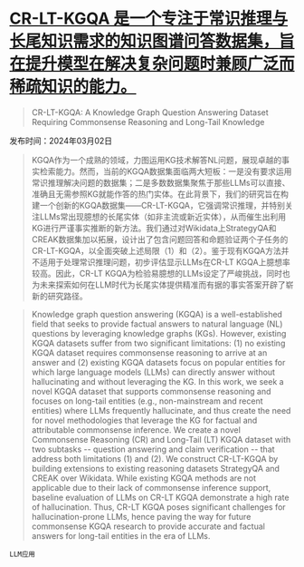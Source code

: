 # [CR-LT-KGQA 是一个专注于常识推理与长尾知识需求的知识图谱问答数据集，旨在提升模型在解决复杂问题时兼顾广泛而稀疏知识的能力。](https://arxiv.org/abs/2403.01395)

> CR-LT-KGQA: A Knowledge Graph Question Answering Dataset Requiring Commonsense Reasoning and Long-Tail Knowledge

发布时间：2024年03月02日

> KGQA作为一个成熟的领域，力图运用KG技术解答NL问题，展现卓越的事实检索能力。然而，当前的KGQA数据集面临两大短板：一是没有要求运用常识推理解决问题的数据集；二是多数数据集聚焦于那些LLMs可以直接、准确且无需参照KG就能作答的热门实体。在此背景下，我们的研究旨在构建一个创新的KGQA数据集——CR-LT-KGQA，它强调常识推理，并特别关注LLMs常出现臆想的长尾实体（如非主流或新近实体），从而催生出利用KG进行严谨事实推断的新方法。我们通过对Wikidata上StrategyQA和CREAK数据集加以拓展，设计出了包含问题回答和命题验证两个子任务的CR-LT-KGQA，以全面突破上述局限（1）和（2）。鉴于现有KGQA方法并不适用于处理常识推理问题，初步评估显示LLMs在CR-LT KGQA上臆想率较高。因此，CR-LT KGQA为检验易臆想的LLMs设定了严峻挑战，同时也为未来探索如何在LLM时代为长尾实体提供精准而有据的事实答案开辟了崭新的研究路径。

> Knowledge graph question answering (KGQA) is a well-established field that seeks to provide factual answers to natural language (NL) questions by leveraging knowledge graphs (KGs). However, existing KGQA datasets suffer from two significant limitations: (1) no existing KGQA dataset requires commonsense reasoning to arrive at an answer and (2) existing KGQA datasets focus on popular entities for which large language models (LLMs) can directly answer without hallucinating and without leveraging the KG. In this work, we seek a novel KGQA dataset that supports commonsense reasoning and focuses on long-tail entities (e.g., non-mainstream and recent entities) where LLMs frequently hallucinate, and thus create the need for novel methodologies that leverage the KG for factual and attributable commonsense inference. We create a novel Commonsense Reasoning (CR) and Long-Tail (LT) KGQA dataset with two subtasks -- question answering and claim verification -- that address both limitations (1) and (2). We construct CR-LT-KGQA by building extensions to existing reasoning datasets StrategyQA and CREAK over Wikidata. While existing KGQA methods are not applicable due to their lack of commonsense inference support, baseline evaluation of LLMs on CR-LT KGQA demonstrate a high rate of hallucination. Thus, CR-LT KGQA poses significant challenges for hallucination-prone LLMs, hence paving the way for future commonsense KGQA research to provide accurate and factual answers for long-tail entities in the era of LLMs.

`LLM应用`